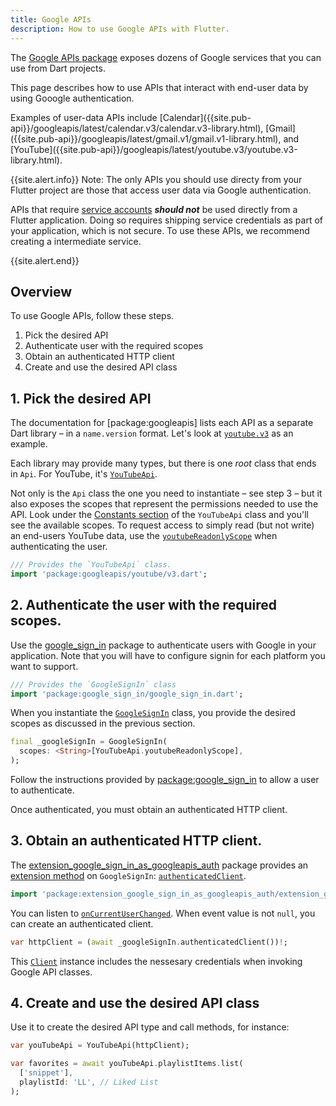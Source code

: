 ```yaml
---
title: Google APIs
description: How to use Google APIs with Flutter.
---
```


<?code-excerpt path-base="../examples/googleapis/"?>

The [Google APIs package](https://pub.dev/packages/googleapis) exposes dozens of
Google services that you can use from Dart projects.

This page describes how to use APIs that interact with end-user data by using
Gooogle authentication.

Examples of user-data APIs include
[Calendar](<span class="x x-first x-last">{{site.pub-api}}</span>/googleapis/latest/calendar.v3/calendar.v3-library.html),
[Gmail](<span class="x x-first x-last">{{site.pub-api}}</span>/googleapis/latest/gmail.v1/gmail.v1-library.html),
and
[YouTube](<span class="x x-first x-last">{{site.pub-api}}</span>/googleapis/latest/youtube.v3/youtube.v3-library.html).

{{site.alert.info}} Note: The only APIs you should use directy from your Flutter
project are those that access user data via Google authentication.

APIs that require
[service accounts](https://cloud.google.com/iam/docs/service-accounts) **_should
not_** be used directly from a Flutter application. Doing so requires shipping
service credentials as part of your application, which is not secure. To use
these APIs, we recommend creating a intermediate service.

<!-- TODO(kevmoo): Add link to public user guide when available. -->

{{site.alert.end}}

## Overview

To use Google APIs, follow these steps.

1. Pick the desired API
1. Authenticate user with the required scopes
1. Obtain an authenticated HTTP client
1. Create and use the desired API class

## 1. Pick the desired API

The documentation for [package:googleapis] lists each API as a separate Dart
library – in a `name.version` format. Let's look at
[`youtube.v3`](https://pub.dev/documentation/googleapis/latest/youtube.v3/youtube.v3-library.html)
as an example.

Each library may provide many types, but there is one _root_ class that ends in
`Api`. For YouTube, it's
[`YouTubeApi`](https://pub.dev/documentation/googleapis/latest/youtube.v3/YouTubeApi-class.html).

Not only is the `Api` class the one you need to instantiate – see step 3 – but
it also exposes the scopes that represent the permissions needed to use the API.
Look under the
[Constants section](https://pub.dev/documentation/googleapis/latest/youtube.v3/YouTubeApi-class.html#constants)
of the `YouTubeApi` class and you'll see the available scopes. To request access
to simply read (but not write) an end-users YouTube data, use the
[`youtubeReadonlyScope`](https://pub.dev/documentation/googleapis/latest/youtube.v3/YouTubeApi/youtubeReadonlyScope-constant.html)
when authenticating the user.

<?code-excerpt "lib/main.dart" skip="13" take="2"?>
```dart
/// Provides the `YouTubeApi` class.
import 'package:googleapis/youtube/v3.dart';
```

## 2. Authenticate the user with the required scopes.

Use the [google_sign_in](https://pub.dev/packages/google_sign_in) package to
authenticate users with Google in your application. Note that you will have to
configure signin for each platform you want to support.

<?code-excerpt "lib/main.dart" skip="10" take="2"?>
```dart
/// Provides the `GoogleSignIn` class
import 'package:google_sign_in/google_sign_in.dart';
```

When you instantiate the
[`GoogleSignIn`](https://pub.dev/documentation/google_sign_in/latest/google_sign_in/GoogleSignIn-class.html)
class, you provide the desired scopes as discussed in the previous section.

<?code-excerpt "lib/main.dart" skip="35" take="3"?>
```dart
final _googleSignIn = GoogleSignIn(
  scopes: <String>[YouTubeApi.youtubeReadonlyScope],
);
```

Follow the instructions provided by
[package:google_sign_in](https://pub.dev/packages/google_sign_in) to allow a
user to authenticate.

Once authenticated, you must obtain an authenticated HTTP client.

## 3. Obtain an authenticated HTTP client.

The
[extension_google_sign_in_as_googleapis_auth](https://pub.dev/packages/extension_google_sign_in_as_googleapis_auth)
package provides an
[extension method](https://dart.dev/guides/language/extension-methods) on
`GoogleSignIn`:
[`authenticatedClient`](https://pub.dev/documentation/extension_google_sign_in_as_googleapis_auth/latest/extension_google_sign_in_as_googleapis_auth/GoogleApisGoogleSignInAuth/authenticatedClient.html).

<?code-excerpt "lib/main.dart" skip="7" take="1"?>
```dart
import 'package:extension_google_sign_in_as_googleapis_auth/extension_google_sign_in_as_googleapis_auth.dart';
```

You can listen to
[`onCurrentUserChanged`](https://pub.dev/documentation/google_sign_in/latest/google_sign_in/GoogleSignIn/onCurrentUserChanged.html).
When event value is not `null`, you can create an authenticated client.

<?code-excerpt "lib/main.dart" skip="124" take="1"?>
```dart
var httpClient = (await _googleSignIn.authenticatedClient())!;
```

This
[`Client`](https://pub.dev/documentation/http/latest/http/Client-class.html)
instance includes the nessesary credentials when invoking Google API classes.

## 4. Create and use the desired API class

Use it to create the desired API type and call methods, for instance:

<?code-excerpt "lib/main.dart" skip="125" take="6"?>
```dart
var youTubeApi = YouTubeApi(httpClient);

var favorites = await youTubeApi.playlistItems.list(
  ['snippet'],
  playlistId: 'LL', // Liked List
);
```
